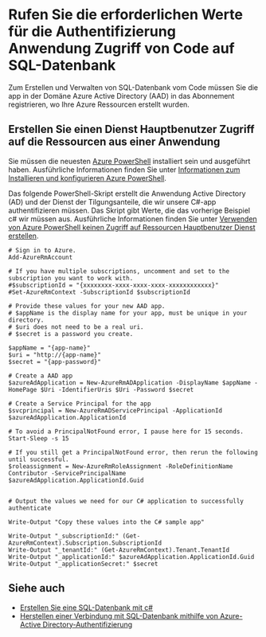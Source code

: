 <properties
   pageTitle="Rufen Sie die erforderlichen Werte für die Anwendung Zugriff von Code auf SQL-Datenbank Authentifizierung | Microsoft Azure"
   description="Erstellen Sie eine Tilgungsanteile Dienst für den Zugriff auf SQL-Datenbank vom Code ein."
   services="sql-database"
   documentationCenter=""
   authors="stevestein"
   manager="jhubbard"
   editor=""
   tags=""/>

<tags
   ms.service="sql-database"
   ms.devlang="na"
   ms.topic="article"
   ms.tgt_pltfrm="na"
   ms.workload="data-management"
   ms.date="09/30/2016"
   ms.author="sstein"/>

# <a name="get-the-required-values-for-authenticating-an-application-to-access-sql-database-from-code"></a>Rufen Sie die erforderlichen Werte für die Authentifizierung Anwendung Zugriff von Code auf SQL-Datenbank

Zum Erstellen und Verwalten von SQL-Datenbank vom Code müssen Sie die app in der Domäne Azure Active Directory (AAD) in das Abonnement registrieren, wo Ihre Azure Ressourcen erstellt wurden.

## <a name="create-a-service-principal-to-access-resources-from-an-application"></a>Erstellen Sie einen Dienst Hauptbenutzer Zugriff auf die Ressourcen aus einer Anwendung

Sie müssen die neuesten [Azure PowerShell](https://msdn.microsoft.com/library/mt619274.aspx) installiert sein und ausgeführt haben. Ausführliche Informationen finden Sie unter [Informationen zum Installieren und konfigurieren Azure PowerShell](../powershell-install-configure.md).

Das folgende PowerShell-Skript erstellt die Anwendung Active Directory (AD) und der Dienst der Tilgungsanteile, die wir unsere C#-app authentifizieren müssen. Das Skript gibt Werte, die das vorherige Beispiel c# wir müssen aus. Ausführliche Informationen finden Sie unter [Verwenden von Azure PowerShell keinen Zugriff auf Ressourcen Hauptbenutzer Dienst erstellen](../resource-group-authenticate-service-principal.md).

   
    # Sign in to Azure.
    Add-AzureRmAccount
    
    # If you have multiple subscriptions, uncomment and set to the subscription you want to work with.
    #$subscriptionId = "{xxxxxxxx-xxxx-xxxx-xxxx-xxxxxxxxxxxx}"
    #Set-AzureRmContext -SubscriptionId $subscriptionId
    
    # Provide these values for your new AAD app.
    # $appName is the display name for your app, must be unique in your directory.
    # $uri does not need to be a real uri.
    # $secret is a password you create.
    
    $appName = "{app-name}"
    $uri = "http://{app-name}"
    $secret = "{app-password}"
    
    # Create a AAD app
    $azureAdApplication = New-AzureRmADApplication -DisplayName $appName -HomePage $Uri -IdentifierUris $Uri -Password $secret
    
    # Create a Service Principal for the app
    $svcprincipal = New-AzureRmADServicePrincipal -ApplicationId $azureAdApplication.ApplicationId
    
    # To avoid a PrincipalNotFound error, I pause here for 15 seconds.
    Start-Sleep -s 15
    
    # If you still get a PrincipalNotFound error, then rerun the following until successful. 
    $roleassignment = New-AzureRmRoleAssignment -RoleDefinitionName Contributor -ServicePrincipalName $azureAdApplication.ApplicationId.Guid
    
    
    # Output the values we need for our C# application to successfully authenticate
    
    Write-Output "Copy these values into the C# sample app"
    
    Write-Output "_subscriptionId:" (Get-AzureRmContext).Subscription.SubscriptionId
    Write-Output "_tenantId:" (Get-AzureRmContext).Tenant.TenantId
    Write-Output "_applicationId:" $azureAdApplication.ApplicationId.Guid
    Write-Output "_applicationSecret:" $secret




## <a name="see-also"></a>Siehe auch

- [Erstellen Sie eine SQL-Datenbank mit c#](sql-database-get-started-csharp.md)
- [Herstellen einer Verbindung mit SQL-Datenbank mithilfe von Azure-Active Directory-Authentifizierung](sql-database-aad-authentication.md)


